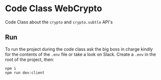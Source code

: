 # Code Class WebCrypto

Code Class about the `crypto` and `crypto.subtle` API's

## Run

To run the project during the code class ask the big boss in charge kindly for the
contents of the `.env` file or take a look on Slack.
Create a `.env` in the root of the project, then:

```
npm i
npm run dev:client
```